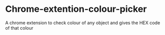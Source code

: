 # Chrome-extention-colour-picker
A chrome extension to check colour of  any object and gives the HEX code of that colour 
